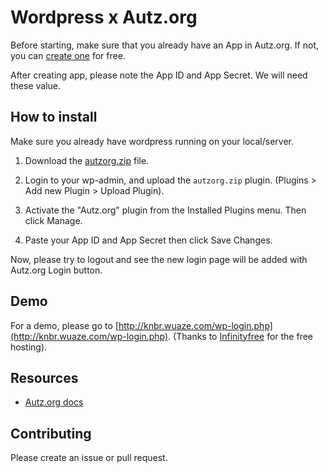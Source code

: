 # Wordpress x Autz.org

Before starting, make sure that you already have an App in Autz.org. If not, you can [create one](https://autz.org) for free.

After creating app, please note the App ID and App Secret. We will need these value.

## How to install

Make sure you already have wordpress running on your local/server.

1. Download the [autzorg.zip](autzorg.zip) file.

2. Login to your wp-admin, and upload the `autzorg.zip` plugin. (Plugins > Add new Plugin > Upload Plugin).

3. Activate the "Autz.org" plugin from the Installed Plugins menu. Then click Manage.

4. Paste your App ID and App Secret then click Save Changes.

Now, please try to logout and see the new login page will be added with Autz.org Login button.

## Demo

For a demo, please go to [http://knbr.wuaze.com/wp-login.php](http://knbr.wuaze.com/wp-login.php). (Thanks to [Infinityfree](https://infinityfree.com) for the free hosting).

## Resources

- [Autz.org docs](https://about.autz.org/p/docs)

## Contributing

Please create an issue or pull request.
